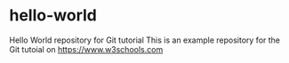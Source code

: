 # hello-world
Hello World repository for Git tutorial
This is an example repository for the Git tutoial on https://www.w3schools.com



